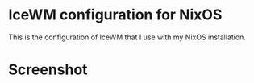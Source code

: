 # IceWM configuration for NixOS
This is the configuration of IceWM that I use with my NixOS installation.

# Screenshot
